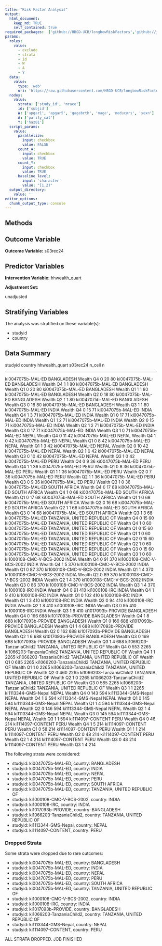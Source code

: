 ```yaml
---
title: "Risk Factor Analysis"
output: 
  html_document:
    keep_md: TRUE
    self_contained: true
required_packages:  ['github://HBGD-UCB/longbowRiskFactors','github://jeremyrcoyle/skimr@vector_types', 'github://tlverse/delayed']
params:
  roles:
    value:
      - exclude
      - strata
      - id
      - W
      - A
      - Y
  data: 
    value: 
      type: 'web'
      uri: 'https://raw.githubusercontent.com/HBGD-UCB/longbowRiskFactors/master/inst/sample_data/birthwt_data.rdata'
  nodes:
    value:
      strata: ['study_id', 'mrace']
      id: ['subjid']
      W: ['apgar1', 'apgar5', 'gagebrth', 'mage', 'meducyrs', 'sexn']
      A: ['parity_cat']
      Y: ['haz01']
  script_params:
    value:
      parallelize:
        input: checkbox
        value: FALSE
      count_A:
        input: checkbox
        value: TRUE
      count_Y:
        input: checkbox
        value: TRUE        
      baseline_level:
        input: 'character'
        value: "[1,2)"
  output_directory:
    value: ''
editor_options: 
  chunk_output_type: console
---
```








## Methods
## Outcome Variable

**Outcome Variable:** s03rec24

## Predictor Variables

**Intervention Variable:** hhwealth_quart

**Adjustment Set:**

unadjusted

## Stratifying Variables

The analysis was stratified on these variable(s):

* studyid
* country

## Data Summary

studyid                    country                        hhwealth_quart    s03rec24   n_cell      n
-------------------------  -----------------------------  ---------------  ---------  -------  -----
ki0047075b-MAL-ED          BANGLADESH                     Wealth Q4                0       20     80
ki0047075b-MAL-ED          BANGLADESH                     Wealth Q4                1        1     80
ki0047075b-MAL-ED          BANGLADESH                     Wealth Q1                0       20     80
ki0047075b-MAL-ED          BANGLADESH                     Wealth Q1                1        1     80
ki0047075b-MAL-ED          BANGLADESH                     Wealth Q2                0       18     80
ki0047075b-MAL-ED          BANGLADESH                     Wealth Q2                1        1     80
ki0047075b-MAL-ED          BANGLADESH                     Wealth Q3                0       18     80
ki0047075b-MAL-ED          BANGLADESH                     Wealth Q3                1        1     80
ki0047075b-MAL-ED          INDIA                          Wealth Q4                0       15     71
ki0047075b-MAL-ED          INDIA                          Wealth Q4                1        3     71
ki0047075b-MAL-ED          INDIA                          Wealth Q1                0       17     71
ki0047075b-MAL-ED          INDIA                          Wealth Q1                1        2     71
ki0047075b-MAL-ED          INDIA                          Wealth Q2                0       15     71
ki0047075b-MAL-ED          INDIA                          Wealth Q2                1        2     71
ki0047075b-MAL-ED          INDIA                          Wealth Q3                0       17     71
ki0047075b-MAL-ED          INDIA                          Wealth Q3                1        0     71
ki0047075b-MAL-ED          NEPAL                          Wealth Q4                0       11     42
ki0047075b-MAL-ED          NEPAL                          Wealth Q4                1        0     42
ki0047075b-MAL-ED          NEPAL                          Wealth Q1                0        8     42
ki0047075b-MAL-ED          NEPAL                          Wealth Q1                1        3     42
ki0047075b-MAL-ED          NEPAL                          Wealth Q2                0       10     42
ki0047075b-MAL-ED          NEPAL                          Wealth Q2                1        0     42
ki0047075b-MAL-ED          NEPAL                          Wealth Q3                0       10     42
ki0047075b-MAL-ED          NEPAL                          Wealth Q3                1        0     42
ki0047075b-MAL-ED          PERU                           Wealth Q4                0        9     36
ki0047075b-MAL-ED          PERU                           Wealth Q4                1        1     36
ki0047075b-MAL-ED          PERU                           Wealth Q1                0        8     36
ki0047075b-MAL-ED          PERU                           Wealth Q1                1        1     36
ki0047075b-MAL-ED          PERU                           Wealth Q2                0        7     36
ki0047075b-MAL-ED          PERU                           Wealth Q2                1        1     36
ki0047075b-MAL-ED          PERU                           Wealth Q3                0        9     36
ki0047075b-MAL-ED          PERU                           Wealth Q3                1        0     36
ki0047075b-MAL-ED          SOUTH AFRICA                   Wealth Q4                0       17     68
ki0047075b-MAL-ED          SOUTH AFRICA                   Wealth Q4                1        0     68
ki0047075b-MAL-ED          SOUTH AFRICA                   Wealth Q1                0       17     68
ki0047075b-MAL-ED          SOUTH AFRICA                   Wealth Q1                1        0     68
ki0047075b-MAL-ED          SOUTH AFRICA                   Wealth Q2                0       16     68
ki0047075b-MAL-ED          SOUTH AFRICA                   Wealth Q2                1        1     68
ki0047075b-MAL-ED          SOUTH AFRICA                   Wealth Q3                0       14     68
ki0047075b-MAL-ED          SOUTH AFRICA                   Wealth Q3                1        3     68
ki0047075b-MAL-ED          TANZANIA, UNITED REPUBLIC OF   Wealth Q4                0       15     60
ki0047075b-MAL-ED          TANZANIA, UNITED REPUBLIC OF   Wealth Q4                1        0     60
ki0047075b-MAL-ED          TANZANIA, UNITED REPUBLIC OF   Wealth Q1                0       15     60
ki0047075b-MAL-ED          TANZANIA, UNITED REPUBLIC OF   Wealth Q1                1        0     60
ki0047075b-MAL-ED          TANZANIA, UNITED REPUBLIC OF   Wealth Q2                0       15     60
ki0047075b-MAL-ED          TANZANIA, UNITED REPUBLIC OF   Wealth Q2                1        0     60
ki0047075b-MAL-ED          TANZANIA, UNITED REPUBLIC OF   Wealth Q3                0       15     60
ki0047075b-MAL-ED          TANZANIA, UNITED REPUBLIC OF   Wealth Q3                1        0     60
ki1000108-CMC-V-BCS-2002   INDIA                          Wealth Q4                0       91    370
ki1000108-CMC-V-BCS-2002   INDIA                          Wealth Q4                1        5    370
ki1000108-CMC-V-BCS-2002   INDIA                          Wealth Q1                0       87    370
ki1000108-CMC-V-BCS-2002   INDIA                          Wealth Q1                1        4    370
ki1000108-CMC-V-BCS-2002   INDIA                          Wealth Q2                0       89    370
ki1000108-CMC-V-BCS-2002   INDIA                          Wealth Q2                1        4    370
ki1000108-CMC-V-BCS-2002   INDIA                          Wealth Q3                0       86    370
ki1000108-CMC-V-BCS-2002   INDIA                          Wealth Q3                1        4    370
ki1000108-IRC              INDIA                          Wealth Q4                0       91    410
ki1000108-IRC              INDIA                          Wealth Q4                1        9    410
ki1000108-IRC              INDIA                          Wealth Q1                0      102    410
ki1000108-IRC              INDIA                          Wealth Q1                1        3    410
ki1000108-IRC              INDIA                          Wealth Q2                0       94    410
ki1000108-IRC              INDIA                          Wealth Q2                1        8    410
ki1000108-IRC              INDIA                          Wealth Q3                0       95    410
ki1000108-IRC              INDIA                          Wealth Q3                1        8    410
ki1017093b-PROVIDE         BANGLADESH                     Wealth Q4                0      166    688
ki1017093b-PROVIDE         BANGLADESH                     Wealth Q4                1        8    688
ki1017093b-PROVIDE         BANGLADESH                     Wealth Q1                0      169    688
ki1017093b-PROVIDE         BANGLADESH                     Wealth Q1                1        4    688
ki1017093b-PROVIDE         BANGLADESH                     Wealth Q2                0      162    688
ki1017093b-PROVIDE         BANGLADESH                     Wealth Q2                1        6    688
ki1017093b-PROVIDE         BANGLADESH                     Wealth Q3                0      169    688
ki1017093b-PROVIDE         BANGLADESH                     Wealth Q3                1        4    688
ki1066203-TanzaniaChild2   TANZANIA, UNITED REPUBLIC OF   Wealth Q4                0      553   2265
ki1066203-TanzaniaChild2   TANZANIA, UNITED REPUBLIC OF   Wealth Q4                1        1   2265
ki1066203-TanzaniaChild2   TANZANIA, UNITED REPUBLIC OF   Wealth Q1                0      685   2265
ki1066203-TanzaniaChild2   TANZANIA, UNITED REPUBLIC OF   Wealth Q1                1        0   2265
ki1066203-TanzaniaChild2   TANZANIA, UNITED REPUBLIC OF   Wealth Q2                0      460   2265
ki1066203-TanzaniaChild2   TANZANIA, UNITED REPUBLIC OF   Wealth Q2                1        0   2265
ki1066203-TanzaniaChild2   TANZANIA, UNITED REPUBLIC OF   Wealth Q3                0      565   2265
ki1066203-TanzaniaChild2   TANZANIA, UNITED REPUBLIC OF   Wealth Q3                1        1   2265
ki1113344-GMS-Nepal        NEPAL                          Wealth Q4                0      143    594
ki1113344-GMS-Nepal        NEPAL                          Wealth Q4                1        6    594
ki1113344-GMS-Nepal        NEPAL                          Wealth Q1                0      145    594
ki1113344-GMS-Nepal        NEPAL                          Wealth Q1                1        4    594
ki1113344-GMS-Nepal        NEPAL                          Wealth Q2                0      146    594
ki1113344-GMS-Nepal        NEPAL                          Wealth Q2                1        4    594
ki1113344-GMS-Nepal        NEPAL                          Wealth Q3                0      145    594
ki1113344-GMS-Nepal        NEPAL                          Wealth Q3                1        1    594
ki1114097-CONTENT          PERU                           Wealth Q4                0       46    214
ki1114097-CONTENT          PERU                           Wealth Q4                1        5    214
ki1114097-CONTENT          PERU                           Wealth Q1                0       58    214
ki1114097-CONTENT          PERU                           Wealth Q1                1        1    214
ki1114097-CONTENT          PERU                           Wealth Q2                0       48    214
ki1114097-CONTENT          PERU                           Wealth Q2                1        4    214
ki1114097-CONTENT          PERU                           Wealth Q3                0       48    214
ki1114097-CONTENT          PERU                           Wealth Q3                1        4    214


The following strata were considered:

* studyid: ki0047075b-MAL-ED, country: BANGLADESH
* studyid: ki0047075b-MAL-ED, country: INDIA
* studyid: ki0047075b-MAL-ED, country: NEPAL
* studyid: ki0047075b-MAL-ED, country: PERU
* studyid: ki0047075b-MAL-ED, country: SOUTH AFRICA
* studyid: ki0047075b-MAL-ED, country: TANZANIA, UNITED REPUBLIC OF
* studyid: ki1000108-CMC-V-BCS-2002, country: INDIA
* studyid: ki1000108-IRC, country: INDIA
* studyid: ki1017093b-PROVIDE, country: BANGLADESH
* studyid: ki1066203-TanzaniaChild2, country: TANZANIA, UNITED REPUBLIC OF
* studyid: ki1113344-GMS-Nepal, country: NEPAL
* studyid: ki1114097-CONTENT, country: PERU

### Dropped Strata

Some strata were dropped due to rare outcomes:

* studyid: ki0047075b-MAL-ED, country: BANGLADESH
* studyid: ki0047075b-MAL-ED, country: INDIA
* studyid: ki0047075b-MAL-ED, country: NEPAL
* studyid: ki0047075b-MAL-ED, country: PERU
* studyid: ki0047075b-MAL-ED, country: SOUTH AFRICA
* studyid: ki0047075b-MAL-ED, country: TANZANIA, UNITED REPUBLIC OF
* studyid: ki1000108-CMC-V-BCS-2002, country: INDIA
* studyid: ki1000108-IRC, country: INDIA
* studyid: ki1017093b-PROVIDE, country: BANGLADESH
* studyid: ki1066203-TanzaniaChild2, country: TANZANIA, UNITED REPUBLIC OF
* studyid: ki1113344-GMS-Nepal, country: NEPAL
* studyid: ki1114097-CONTENT, country: PERU


ALL STRATA DROPPED. JOB FINISHED
















